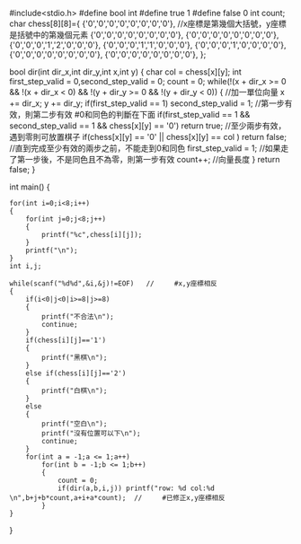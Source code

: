 #include<stdio.h>
#define bool int
#define true 1
#define false 0
int count;
char chess[8][8]={
{'0','0','0','0','0','0','0','0'},    //x座標是第幾個大括號，y座標是括號中的第幾個元素
{'0','0','0','0','0','0','0','0'},
{'0','0','0','0','0','0','0','0'},
{'0','0','0','1','2','0','0','0'},
{'0','0','0','1','1','0','0','0'},
{'0','0','0','1','0','0','0','0'},
{'0','0','0','0','0','0','0','0'},
{'0','0','0','0','0','0','0','0'},
};

bool dir(int dir_x,int dir_y,int x,int y)
{
    char col = chess[x][y];
    int first_step_valid = 0,second_step_valid = 0;
    count = 0;
    while(!(x + dir_x >= 0 && !(x + dir_x < 0) && !(y + dir_y >= 0 && !(y + dir_y < 0))
    {
        //加一單位向量
        x += dir_x;
        y += dir_y;
        if(first_step_valid == 1) second_step_valid = 1;  //第一步有效，則第二步有效   #0和同色的判斷在下面
        if(first_step_valid == 1 && second_step_valid == 1 && chess[x][y] == '0') return true; //至少兩步有效，遇到零則可放置棋子
        if(chess[x][y] == '0' || chess[x][y] == col ) return false; //直到完成至少有效的兩步之前，不能走到0和同色
        first_step_valid = 1; //如果走了第一步後，不是同色且不為零，則第一步有效
        count++;  //向量長度
    }
    return false;
}

int main()
{

    for(int i=0;i<8;i++)
    {
        for(int j=0;j<8;j++)
        {
            printf("%c",chess[i][j]);
        }
        printf("\n");
    }
    int i,j;

    while(scanf("%d%d",&i,&j)!=EOF)   //     #x,y座標相反
    {
        if(i<0|j<0|i>=8|j>=8)
        {
            printf("不合法\n");
            continue;
        }
        if(chess[i][j]=='1')
        {
            printf("黑棋\n");
        }
        else if(chess[i][j]=='2')
        {
            printf("白棋\n");
        }
        else
        {
            printf("空白\n");
            printf("沒有位置可以下\n");
            continue;
        }
        for(int a = -1;a <= 1;a++)
            for(int b = -1;b <= 1;b++)
            {
                count = 0;
                if(dir(a,b,i,j)) printf("row: %d col:%d \n",b+j+b*count,a+i+a*count);  //     #已修正x,y座標相反
            }
    }
}
